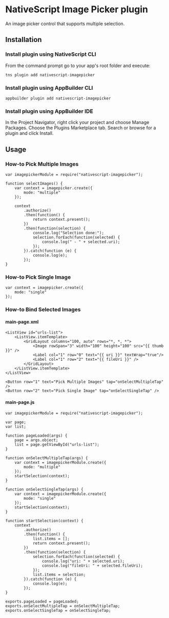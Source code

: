 # NativeScript Image Picker plugin
An image picker control that supports multiple selection.

## Installation

### Install plugin using NativeScript CLI
From the command prompt go to your app's root folder and execute:
```
tns plugin add nativescript-imagepicker
```

### Install plugin using AppBuilder CLI
```
appbuilder plugin add nativescript-imagepicker
```

### Install plugin using AppBuilder IDE
In the Project Navigator, right click your project and choose Manage Packages.
Choose the Plugins Marketplace tab.
Search or browse for a plugin and click Install.


## Usage

### How-to Pick Multiple Images
```
var imagepickerModule = require("nativescript-imagepicker");

function selectImages() {
    var context = imagepicker.create({
        mode: "multiple"
    });
 
    context
        .authorize()
        .then(function() {
            return context.present();
        })
        .then(function(selection) {
            console.log("Selection done:");
            selection.forEach(function(selected) {
                console.log(" - " + selected.uri);
            });
        }).catch(function (e) {
            console.log(e);
        });
}
```
### How-to Pick Single Image
```
var context = imagepicker.create({
    mode: "single"
});

```
### How-to Bind Selected Images
#### main-page.xml
```
<ListView id="urls-list">
    <ListView.itemTemplate>
        <GridLayout columns="100, auto" rows="*, *, *">
            <Image rowSpan="3" width="100" height="100" src="{{ thumb }}" />
            <Label col="1" row="0" text="{{ uri }}" textWrap="true"/>
            <Label col="1" row="2" text="{{ fileUri }}" />
        </GridLayout>
    </ListView.itemTemplate>
</ListView>

<Button row="1" text="Pick Multiple Images" tap="onSelectMultipleTap" />
<Button row="2" text="Pick Single Image" tap="onSelectSingleTap" />

```
#### main-page.js
```
var imagepickerModule = require("nativescript-imagepicker");

var page;
var list;

function pageLoaded(args) {
	page = args.object;
	list = page.getViewById("urls-list");
}

function onSelectMultipleTap(args) {	
	var context = imagepickerModule.create({
		mode: "multiple"
	});
	startSelection(context);
}

function onSelectSingleTap(args) {	
	var context = imagepickerModule.create({
		mode: "single"
	});
	startSelection(context);
}

function startSelection(context) {
	context
		.authorize()
		.then(function() {
			list.items = [];
			return context.present();
		})
		.then(function(selection) {
			selection.forEach(function(selected) {
                console.log("uri: " + selected.uri);           
                console.log("fileUri: " + selected.fileUri);
			});
			list.items = selection;
		}).catch(function (e) {
			console.log(e);
		});
}

exports.pageLoaded = pageLoaded;
exports.onSelectMultipleTap = onSelectMultipleTap;
exports.onSelectSingleTap = onSelectSingleTap;

```